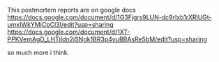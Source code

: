 This postmortem reports are on google docs 
https://docs.google.com/document/d/1G3Fjgrs9LUN-dc9rIxb1rXRlUGt-umxIWkYMjCpCl3I/edit?usp=sharing
https://docs.google.com/document/d/1XT-PPKVemAgD_LHTjIdn2jSNgk1BR3p4vuBBAsRe5bM/edit?usp=sharing

so much more i think.
